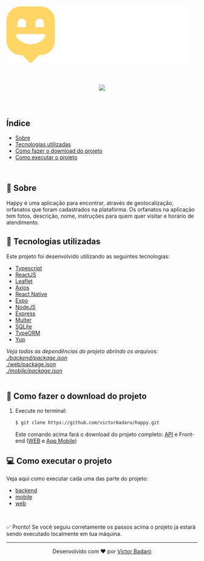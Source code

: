 # <img src="./logo.svg">

<h1 align="center">
    <img src="./presentation.gif">
</h1>
<br>

## Índice

* [Sobre](#-sobre)
* [Tecnologias utilizadas](#-tecnologias-utilizadas)
* [Como fazer o download do projeto](#-como-fazer-o-download-do-projeto)
* [Como executar o projeto](#-como-executar-o-projeto)
<br>

## 🧾 Sobre

Happy é uma aplicação para encontrar, através de geolocalização, orfanatos que foram cadastrados na plataforma. Os orfanatos na aplicação tem fotos, descrição, nome, instruções para quem quer visitar e horário de atendimento.
<br>

## 🚀 Tecnologias utilizadas

Este projeto foi desenvolvido utilizando as seguintes tecnologias:

* [Typescript](https://www.typescriptlang.org/)
* [ReactJS](https://reactjs.org/)
* [Leaflet](https://leafletjs.com/)
* [Axios](https://github.com/axios/axios)
* [React Native](https://reactnative.dev/)
* [Expo](https://expo.io/)
* [NodeJS](https://nodejs.org/en/)
* [Express](https://expressjs.com/)
* [Multer](https://github.com/expressjs/multer)
* [SQLite](https://www.sqlite.org/index.html)
* [TypeORM](https://typeorm.io/#/)
* [Yup](https://github.com/jquense/yup)

_Veja todas as dependências do projeto abrindo os arquivos:<br>
[./backend/package.json](./backend/package.json)_<br>
[./web/package.json](./web/package.json)_<br>
[./mobile/package.json](./mobile/package.json)_
<br><br>

## 🔽 Como fazer o download do projeto

1. Execute no terminal:<br>
    ```bash
    $ git clone https://github.com/victorbadaro/happy.git
    ```

    Este comando acima fará o download do projeto completo: [API](./backend) e Front-end ([WEB](./web) e [App Mobile](./mobile))

## 💻 Como executar o projeto

Veja aqui como executar cada uma das parte do projeto:<br>
* [backend](./backend/README.md/#-como-executar-o-projeto)
* [mobile](./mobile/README.md/#-como-executar-o-projeto)
* [web](./web/README.md/#-como-executar-o-projeto)

<br>

✅ Pronto! Se você seguiu corretamente os passos acima o projeto ja estará sendo executado localmente em tua máquina.

---
<p align="center">Desenvolvido com ❤ por <a href="https://github.com/victorbadaro">Victor Badaró</a></p>